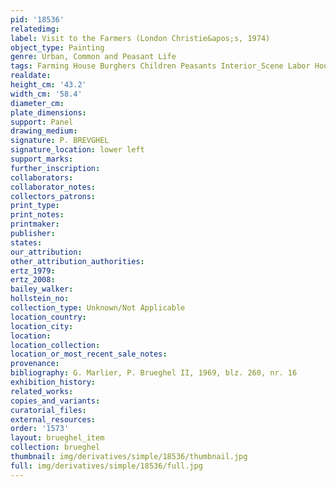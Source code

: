 ```yaml
---
pid: '18536'
relatedimg: 
label: Visit to the Farmers (London Christie&apos;s, 1974)
object_type: Painting
genre: Urban, Common and Peasant Life
tags: Farming House Burghers Children Peasants Interior_Scene Labor Household_items
realdate: 
height_cm: '43.2'
width_cm: '58.4'
diameter_cm: 
plate_dimensions: 
support: Panel
drawing_medium: 
signature: P. BREVGHEL
signature_location: lower left
support_marks: 
further_inscription: 
collaborators: 
collaborator_notes: 
collectors_patrons: 
print_type: 
print_notes: 
printmaker: 
publisher: 
states: 
our_attribution: 
other_attribution_authorities: 
ertz_1979: 
ertz_2008: 
bailey_walker: 
hollstein_no: 
collection_type: Unknown/Not Applicable
location_country: 
location_city: 
location: 
location_collection: 
location_or_most_recent_sale_notes: 
provenance: 
bibliography: G. Marlier, P. Brueghel II, 1969, blz. 260, nr. 16
exhibition_history: 
related_works: 
copies_and_variants: 
curatorial_files: 
external_resources: 
order: '1573'
layout: brueghel_item
collection: brueghel
thumbnail: img/derivatives/simple/18536/thumbnail.jpg
full: img/derivatives/simple/18536/full.jpg
---
```

